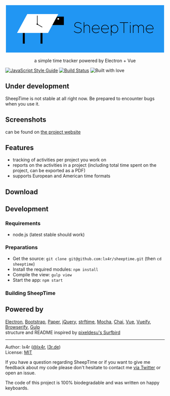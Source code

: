 <div align='center'>
  <img width='500px' src='logo.png'>
</div>

<p align='center'>
  a simple time tracker powered by Electron + Vue
</p>

[![JavaScript Style Guide](https://img.shields.io/badge/code%20style-standard-brightgreen.svg)](http://standardjs.com/) [![Build Status](https://travis-ci.org/lx4r/sheeptime.svg?branch=master)](https://travis-ci.org/lx4r/sheeptime) ![Built with love](https://img.shields.io/badge/built%20with-♥-red.svg)

## Under development

SheepTime is not stable at all right now. Be prepared to encounter bugs when you use it.

## Screenshots

can be found on [the project website](http://sheeptime.l3r.de)

## Features

- tracking of activities per project you work on
- reports on the activities in a project (including total time spent on the project, can be exported as a PDF)
- supports European and American time formats

## Download

## Development

### Requirements

- node.js (latest stable should work)

### Preparations

- Get the source: `git clone git@github.com:lx4r/sheeptime.git` (then `cd sheeptime`)
- Install the required modules: `npm install`
- Compile the view: `gulp view`
- Start the app: `npm start`

### Building SheepTime

## Powered by
[Electron](http://electron.atom.io), [Bootstrap](http://getbootstrap.com), [Paper](http://bootswatch.com/paper/), [jQuery](http://jquery.com), [strftime](https://github.com/samsonjs/strftime), [Mocha](https://mochajs.org), [Chai](http://chaijs.com), [Vue](http://vuejs.org/), [Vueify](https://github.com/vuejs/vueify), [Browserify](http://browserify.org), [Gulp](http://gulpjs.com)  
structure and README inspired by [pixeldesu's Surfbird](https://github.com/surfbirdapp/surfbird)

----
Author: lx4r ([@lx4r](https://twitter.com/lx4r), [l3r.de](http://l3r.de))  
License: [MIT](https://github.com/lx4r/sheeptime/blob/master/LICENSE)

If you have a question regarding SheepTime or if you want to give me feedback about my code please don't hesitate to contact me [via Twitter](https://twitter.com/sheeptimeapp) or open an issue.

The code of this project is 100% biodegradable and was written on happy keyboards.
